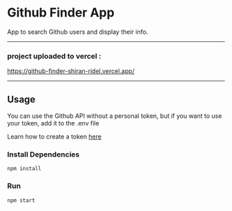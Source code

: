 # Github Finder App

App to search Github users and display their info.

---

### project uploaded to vercel :
https://github-finder-shiran-ridel.vercel.app/


---

## Usage

You can use the Github API without a personal token, but if you want to use your token, add it to the .env file

Learn how to create a token [here](https://docs.github.com/en/authentication/keeping-your-account-and-data-secure/creating-a-personal-access-token)

### Install Dependencies

```
npm install
```

### Run

```
npm start
```
